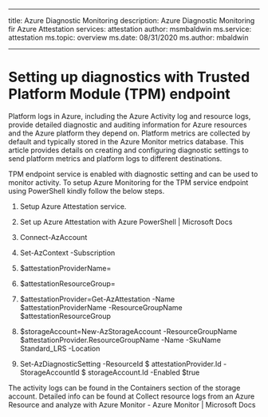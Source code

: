 
---
title: Azure Diagnostic Monitoring
description: Azure Diagnostic Monitoring fir Azure Attestation
services: attestation
author: msmbaldwin
ms.service: attestation
ms.topic: overview
ms.date: 08/31/2020
ms.author: mbaldwin


---

# Setting up diagnostics with Trusted Platform Module (TPM) endpoint

Platform logs in Azure, including the Azure Activity log and resource logs, provide detailed diagnostic and auditing information for Azure resources and the Azure platform they depend on. Platform metrics are collected by default and typically stored in the Azure Monitor metrics database. This article provides details on creating and configuring diagnostic settings to send platform metrics and platform logs to different destinations. 

TPM endpoint service is enabled with diagnostic setting and can be used to monitor activity. To setup Azure Monitoring for the TPM service endpoint using PowerShell kindly follow the below steps. 

1. Setup Azure Attestation service. 

2. Set up Azure Attestation with Azure PowerShell | Microsoft Docs 

3. Connect-AzAccount 

4. Set-AzContext -Subscription <Subscription id> 

5. $attestationProviderName=<Name of the attestation provider> 

6. $attestationResourceGroup=<Name of the resource Group> 

7. $attestationProvider=Get-AzAttestation -Name $attestationProviderName -ResourceGroupName $attestationResourceGroup 

8. $storageAccount=New-AzStorageAccount -ResourceGroupName $attestationProvider.ResourceGroupName -Name <Name for Storage Account> -SkuName Standard_LRS -Location <Location> 

9. Set-AzDiagnosticSetting -ResourceId $ attestationProvider.Id -StorageAccountId $ storageAccount.Id -Enabled $true 


The activity logs can be found in the Containers section of the storage account. Detailed info can be found at Collect resource logs from an Azure Resource and analyze with Azure Monitor - Azure Monitor | Microsoft Docs 
